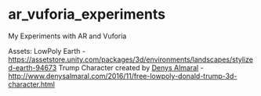 # ar_vuforia_experiments
My Experiments with AR and Vuforia



Assets:
LowPoly Earth - https://assetstore.unity.com/packages/3d/environments/landscapes/stylized-earth-94673
Trump Character created by <a href="http://www.denysalmaral.com/2016/11/free-lowpoly-donald-trump-3d-character.html" target="_blank">Denys Almaral</a> - http://www.denysalmaral.com/2016/11/free-lowpoly-donald-trump-3d-character.html
